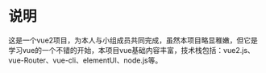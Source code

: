 # 说明
这是一个vue2项目，为本人与小组成员共同完成，虽然本项目略显稚嫩，但它是学习vue的一个不错的开始，本项目vue基础内容丰富，技术栈包括：vue2.js、vue-Router、vue-cli、elementUI、node.js等。
